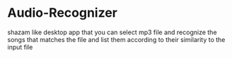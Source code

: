 # Audio-Recognizer
shazam like desktop app that you can select mp3 file and recognize the songs that matches the file and list them according to their similarity to the input file
